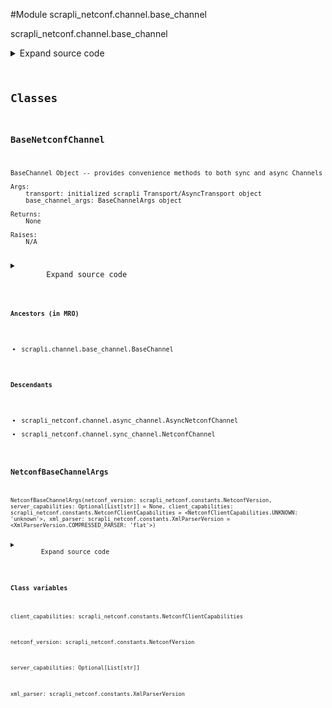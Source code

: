 <link rel="preload stylesheet" as="style" href="https://cdnjs.cloudflare.com/ajax/libs/10up-sanitize.css/11.0.1/sanitize.min.css" integrity="sha256-PK9q560IAAa6WVRRh76LtCaI8pjTJ2z11v0miyNNjrs=" crossorigin>
<link rel="preload stylesheet" as="style" href="https://cdnjs.cloudflare.com/ajax/libs/10up-sanitize.css/11.0.1/typography.min.css" integrity="sha256-7l/o7C8jubJiy74VsKTidCy1yBkRtiUGbVkYBylBqUg=" crossorigin>
<link rel="stylesheet preload" as="style" href="https://cdnjs.cloudflare.com/ajax/libs/highlight.js/10.1.1/styles/github.min.css" crossorigin>
<script defer src="https://cdnjs.cloudflare.com/ajax/libs/highlight.js/10.1.1/highlight.min.js" integrity="sha256-Uv3H6lx7dJmRfRvH8TH6kJD1TSK1aFcwgx+mdg3epi8=" crossorigin></script>
<script>window.addEventListener('DOMContentLoaded', () => hljs.initHighlighting())</script>















#Module scrapli_netconf.channel.base_channel

scrapli_netconf.channel.base_channel

<details class="source">
    <summary>
        <span>Expand source code</span>
    </summary>
    <pre>
        <code class="python">
"""scrapli_netconf.channel.base_channel"""
import re
from dataclasses import dataclass
from typing import List, Optional

from lxml import etree

from scrapli.channel.base_channel import BaseChannel
from scrapli_netconf.constants import NetconfClientCapabilities, NetconfVersion, XmlParserVersion
from scrapli_netconf.exceptions import CapabilityNotSupported, CouldNotExchangeCapabilities


@dataclass()
class NetconfBaseChannelArgs:
    netconf_version: NetconfVersion
    server_capabilities: Optional[List[str]] = None
    client_capabilities: NetconfClientCapabilities = NetconfClientCapabilities.UNKNOWN
    xml_parser: XmlParserVersion = XmlParserVersion.COMPRESSED_PARSER


class BaseNetconfChannel(BaseChannel):
    _netconf_base_channel_args: NetconfBaseChannelArgs

    def _process_capabilities_exchange(self, raw_server_capabilities: bytes) -> None:
        """
        Process received capabilities; return client capabilities

        Args:
            raw_server_capabilities: raw bytes containing server capabilities

        Returns:
            None

        Raises:
            CapabilityNotSupported: if user has provided a preferred netconf version but it is not
                available in servers offered capabilities

        """
        server_capabilities = self._parse_server_capabilities(
            raw_server_capabilities=raw_server_capabilities
        )
        self._netconf_base_channel_args.server_capabilities = server_capabilities

        if "urn:ietf:params:netconf:base:1.1" in server_capabilities:
            final_channel_version = NetconfVersion.VERSION_1_1
        else:
            final_channel_version = NetconfVersion.VERSION_1_0

        if self._netconf_base_channel_args.netconf_version != NetconfVersion.UNKNOWN:
            if self._netconf_base_channel_args.netconf_version == NetconfVersion.VERSION_1_0:
                if "urn:ietf:params:netconf:base:1.0" not in server_capabilities:
                    raise CapabilityNotSupported(
                        "user requested netconf version 1.0 but capability not offered"
                    )
                final_channel_version = NetconfVersion.VERSION_1_0
            elif self._netconf_base_channel_args.netconf_version == NetconfVersion.VERSION_1_1:
                if "urn:ietf:params:netconf:base:1.1" not in server_capabilities:
                    raise CapabilityNotSupported(
                        "user requested netconf version 1.1 but capability not offered"
                    )
                final_channel_version = NetconfVersion.VERSION_1_1

        if final_channel_version == NetconfVersion.VERSION_1_0:
            self._netconf_base_channel_args.netconf_version = NetconfVersion.VERSION_1_0
            self._base_channel_args.comms_prompt_pattern = "]]>]]>"
            self._netconf_base_channel_args.client_capabilities = (
                NetconfClientCapabilities.CAPABILITIES_1_0
            )
        else:
            self._netconf_base_channel_args.netconf_version = NetconfVersion.VERSION_1_1
            self._base_channel_args.comms_prompt_pattern = r"^##$"
            self._netconf_base_channel_args.client_capabilities = (
                NetconfClientCapabilities.CAPABILITIES_1_1
            )

    def _parse_server_capabilities(self, raw_server_capabilities: bytes) -> List[str]:
        """
        Parse netconf server capabilities

        Args:
            raw_server_capabilities: raw bytes containing server capabilities

        Returns:
            N/A  # noqa: DAR202

        Raises:
            CouldNotExchangeCapabilities: if server capabilities cannot be parsed

        """
        server_capabilities = []

        # matches hello with or without namespace
        filtered_raw_server_capabilities = re.search(
            pattern=rb"(<(\w+\:){0,1}hello.*<\/(\w+\:){0,1}hello>)",
            string=raw_server_capabilities,
            flags=re.I | re.S,
        )
        if filtered_raw_server_capabilities is None:
            msg = "failed to parse server capabilities"
            raise CouldNotExchangeCapabilities(msg)
        server_capabilities_xml = etree.fromstring(filtered_raw_server_capabilities.groups()[0])
        for elem in server_capabilities_xml.iter():
            if "capability" not in elem.tag:
                continue
            server_capabilities.append(elem.text.strip())
        self.logger.info(f"server capabilities received and parsed: {server_capabilities}")
        return server_capabilities

    def _process_output(self, buf: bytes, strip_prompt: bool) -> bytes:
        """
        Override scrapli _process_output as this is unnecessary for scrapli_netconf

        Args:
            buf: bytes output from the device
            strip_prompt: ignored in this base class; for LSP reasons for subclasses

        Returns:
            bytes: output of joined output lines optionally with prompt removed

        Raises:
            N/A

        """
        _ = strip_prompt
        return buf

    def _build_message(self, channel_input: str) -> str:
        """
        Build formatted message to send to netconf server

        Args:
            channel_input: string of the base xml message to send to netconf server

        Returns:
            str: string of formatted message to send to netconf server

        Raises:
            N/A

        """
        if self._netconf_base_channel_args.netconf_version == NetconfVersion.VERSION_1_0:
            return channel_input

        # format message for chunk (netconf 1.1) style message
        msg_template = "#{}\n{}\n##"
        final_channel_input = msg_template.format(len(channel_input), channel_input)
        return final_channel_input

    def _pre_send_client_capabilities(
        self, client_capabilities: NetconfClientCapabilities
    ) -> bytes:
        """
        Handle pre "_send_client_capabilities" tasks for consistency between sync/async versions

        Args:
            client_capabilities: string of client netconf capabilities to send to server

        Returns:
            bytes: bytes of client capabilities to send to the channel

        Raises:
            N/A

        """
        self.logger.info("sending client capabilities")
        bytes_client_capabilities: bytes = client_capabilities.value.encode().strip()
        self.logger.debug(f"attempting to send capabilities: {client_capabilities}")
        self.write(client_capabilities.value)
        return bytes_client_capabilities
        </code>
    </pre>
</details>




## Classes

### BaseNetconfChannel


```text
BaseChannel Object -- provides convenience methods to both sync and async Channels

Args:
    transport: initialized scrapli Transport/AsyncTransport object
    base_channel_args: BaseChannelArgs object

Returns:
    None

Raises:
    N/A
```

<details class="source">
    <summary>
        <span>Expand source code</span>
    </summary>
    <pre>
        <code class="python">
class BaseNetconfChannel(BaseChannel):
    _netconf_base_channel_args: NetconfBaseChannelArgs

    def _process_capabilities_exchange(self, raw_server_capabilities: bytes) -> None:
        """
        Process received capabilities; return client capabilities

        Args:
            raw_server_capabilities: raw bytes containing server capabilities

        Returns:
            None

        Raises:
            CapabilityNotSupported: if user has provided a preferred netconf version but it is not
                available in servers offered capabilities

        """
        server_capabilities = self._parse_server_capabilities(
            raw_server_capabilities=raw_server_capabilities
        )
        self._netconf_base_channel_args.server_capabilities = server_capabilities

        if "urn:ietf:params:netconf:base:1.1" in server_capabilities:
            final_channel_version = NetconfVersion.VERSION_1_1
        else:
            final_channel_version = NetconfVersion.VERSION_1_0

        if self._netconf_base_channel_args.netconf_version != NetconfVersion.UNKNOWN:
            if self._netconf_base_channel_args.netconf_version == NetconfVersion.VERSION_1_0:
                if "urn:ietf:params:netconf:base:1.0" not in server_capabilities:
                    raise CapabilityNotSupported(
                        "user requested netconf version 1.0 but capability not offered"
                    )
                final_channel_version = NetconfVersion.VERSION_1_0
            elif self._netconf_base_channel_args.netconf_version == NetconfVersion.VERSION_1_1:
                if "urn:ietf:params:netconf:base:1.1" not in server_capabilities:
                    raise CapabilityNotSupported(
                        "user requested netconf version 1.1 but capability not offered"
                    )
                final_channel_version = NetconfVersion.VERSION_1_1

        if final_channel_version == NetconfVersion.VERSION_1_0:
            self._netconf_base_channel_args.netconf_version = NetconfVersion.VERSION_1_0
            self._base_channel_args.comms_prompt_pattern = "]]>]]>"
            self._netconf_base_channel_args.client_capabilities = (
                NetconfClientCapabilities.CAPABILITIES_1_0
            )
        else:
            self._netconf_base_channel_args.netconf_version = NetconfVersion.VERSION_1_1
            self._base_channel_args.comms_prompt_pattern = r"^##$"
            self._netconf_base_channel_args.client_capabilities = (
                NetconfClientCapabilities.CAPABILITIES_1_1
            )

    def _parse_server_capabilities(self, raw_server_capabilities: bytes) -> List[str]:
        """
        Parse netconf server capabilities

        Args:
            raw_server_capabilities: raw bytes containing server capabilities

        Returns:
            N/A  # noqa: DAR202

        Raises:
            CouldNotExchangeCapabilities: if server capabilities cannot be parsed

        """
        server_capabilities = []

        # matches hello with or without namespace
        filtered_raw_server_capabilities = re.search(
            pattern=rb"(<(\w+\:){0,1}hello.*<\/(\w+\:){0,1}hello>)",
            string=raw_server_capabilities,
            flags=re.I | re.S,
        )
        if filtered_raw_server_capabilities is None:
            msg = "failed to parse server capabilities"
            raise CouldNotExchangeCapabilities(msg)
        server_capabilities_xml = etree.fromstring(filtered_raw_server_capabilities.groups()[0])
        for elem in server_capabilities_xml.iter():
            if "capability" not in elem.tag:
                continue
            server_capabilities.append(elem.text.strip())
        self.logger.info(f"server capabilities received and parsed: {server_capabilities}")
        return server_capabilities

    def _process_output(self, buf: bytes, strip_prompt: bool) -> bytes:
        """
        Override scrapli _process_output as this is unnecessary for scrapli_netconf

        Args:
            buf: bytes output from the device
            strip_prompt: ignored in this base class; for LSP reasons for subclasses

        Returns:
            bytes: output of joined output lines optionally with prompt removed

        Raises:
            N/A

        """
        _ = strip_prompt
        return buf

    def _build_message(self, channel_input: str) -> str:
        """
        Build formatted message to send to netconf server

        Args:
            channel_input: string of the base xml message to send to netconf server

        Returns:
            str: string of formatted message to send to netconf server

        Raises:
            N/A

        """
        if self._netconf_base_channel_args.netconf_version == NetconfVersion.VERSION_1_0:
            return channel_input

        # format message for chunk (netconf 1.1) style message
        msg_template = "#{}\n{}\n##"
        final_channel_input = msg_template.format(len(channel_input), channel_input)
        return final_channel_input

    def _pre_send_client_capabilities(
        self, client_capabilities: NetconfClientCapabilities
    ) -> bytes:
        """
        Handle pre "_send_client_capabilities" tasks for consistency between sync/async versions

        Args:
            client_capabilities: string of client netconf capabilities to send to server

        Returns:
            bytes: bytes of client capabilities to send to the channel

        Raises:
            N/A

        """
        self.logger.info("sending client capabilities")
        bytes_client_capabilities: bytes = client_capabilities.value.encode().strip()
        self.logger.debug(f"attempting to send capabilities: {client_capabilities}")
        self.write(client_capabilities.value)
        return bytes_client_capabilities
        </code>
    </pre>
</details>


#### Ancestors (in MRO)
- scrapli.channel.base_channel.BaseChannel
#### Descendants
- scrapli_netconf.channel.async_channel.AsyncNetconfChannel
- scrapli_netconf.channel.sync_channel.NetconfChannel



### NetconfBaseChannelArgs


```text
NetconfBaseChannelArgs(netconf_version: scrapli_netconf.constants.NetconfVersion, server_capabilities: Optional[List[str]] = None, client_capabilities: scrapli_netconf.constants.NetconfClientCapabilities = <NetconfClientCapabilities.UNKNOWN: 'unknown'>, xml_parser: scrapli_netconf.constants.XmlParserVersion = <XmlParserVersion.COMPRESSED_PARSER: 'flat'>)
```

<details class="source">
    <summary>
        <span>Expand source code</span>
    </summary>
    <pre>
        <code class="python">
@dataclass()
class NetconfBaseChannelArgs:
    netconf_version: NetconfVersion
    server_capabilities: Optional[List[str]] = None
    client_capabilities: NetconfClientCapabilities = NetconfClientCapabilities.UNKNOWN
    xml_parser: XmlParserVersion = XmlParserVersion.COMPRESSED_PARSER
        </code>
    </pre>
</details>


#### Class variables

    
`client_capabilities: scrapli_netconf.constants.NetconfClientCapabilities`




    
`netconf_version: scrapli_netconf.constants.NetconfVersion`




    
`server_capabilities: Optional[List[str]]`




    
`xml_parser: scrapli_netconf.constants.XmlParserVersion`